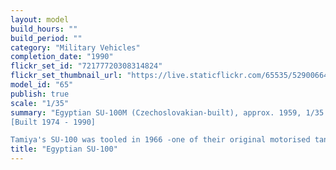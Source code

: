```yaml
---
layout: model
build_hours: ""
build_period: ""
category: "Military Vehicles"
completion_date: "1990"
flickr_set_id: "72177720308314824"
flickr_set_thumbnail_url: "https://live.staticflickr.com/65535/52900664757_0ce3533cb8_m.jpg"
model_id: "65"
publish: true
scale: "1/35"
summary: "Egyptian SU-100M (Czechoslovakian-built), approx. 1959, 1/35 scale
[Built 1974 - 1990]

Tamiya's SU-100 was tooled in 1966 -one of their original motorised tanks with rubber-band tracks. I bought it by mail-order from the UK in 1972. It arrived in a crushed box and the upper hull was broken into many pieces. I repaired it and then worked on it intermittently during the 1980s until an intense effort to finish it in 1989-90. As my earlier attempts to build old rubber band motorised tanks by Nichimo and Tamiya, up until 1982, had not been very satisfying in terms of historical authenticy, I went all out on this old kit to make something decent from it. That is why the build took over 180 hours. I proved it could be done but it was probably not a sensible use of time."
title: "Egyptian SU-100"
---
```



